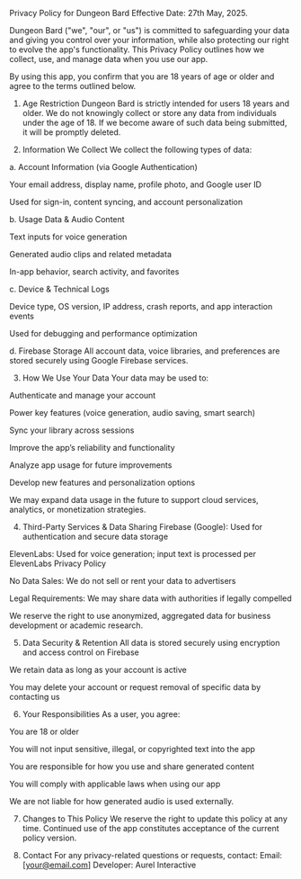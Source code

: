 
Privacy Policy for Dungeon Bard
Effective Date: 27th May, 2025.

Dungeon Bard ("we", "our", or "us") is committed to safeguarding your data and giving you control over your information, while also protecting our right to evolve the app's functionality. This Privacy Policy outlines how we collect, use, and manage data when you use our app.

By using this app, you confirm that you are 18 years of age or older and agree to the terms outlined below.

1. Age Restriction
Dungeon Bard is strictly intended for users 18 years and older.
We do not knowingly collect or store any data from individuals under the age of 18. If we become aware of such data being submitted, it will be promptly deleted.

2. Information We Collect
We collect the following types of data:

a. Account Information (via Google Authentication)

Your email address, display name, profile photo, and Google user ID

Used for sign-in, content syncing, and account personalization

b. Usage Data & Audio Content

Text inputs for voice generation

Generated audio clips and related metadata

In-app behavior, search activity, and favorites

c. Device & Technical Logs

Device type, OS version, IP address, crash reports, and app interaction events

Used for debugging and performance optimization

d. Firebase Storage
All account data, voice libraries, and preferences are stored securely using Google Firebase services.

3. How We Use Your Data
Your data may be used to:

Authenticate and manage your account

Power key features (voice generation, audio saving, smart search)

Sync your library across sessions

Improve the app’s reliability and functionality

Analyze app usage for future improvements

Develop new features and personalization options

We may expand data usage in the future to support cloud services, analytics, or monetization strategies.

4. Third-Party Services & Data Sharing
Firebase (Google): Used for authentication and secure data storage

ElevenLabs: Used for voice generation; input text is processed per ElevenLabs Privacy Policy

No Data Sales: We do not sell or rent your data to advertisers

Legal Requirements: We may share data with authorities if legally compelled

We reserve the right to use anonymized, aggregated data for business development or academic research.

5. Data Security & Retention
All data is stored securely using encryption and access control on Firebase

We retain data as long as your account is active

You may delete your account or request removal of specific data by contacting us

6. Your Responsibilities
As a user, you agree:

You are 18 or older

You will not input sensitive, illegal, or copyrighted text into the app

You are responsible for how you use and share generated content

You will comply with applicable laws when using our app

We are not liable for how generated audio is used externally.

7. Changes to This Policy
We reserve the right to update this policy at any time. Continued use of the app constitutes acceptance of the current policy version.

8. Contact
For any privacy-related questions or requests, contact:
Email: [your@email.com]
Developer: Aurel Interactive
